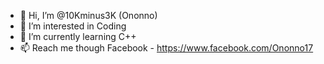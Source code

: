 - 👋 Hi, I’m @10Kminus3K (Ononno)
- 👀 I’m interested in Coding
- 🌱 I’m currently learning C++
- 📫 Reach me though Facebook - https://www.facebook.com/Ononno17

<!---
10Kminus3K/10Kminus3K is a ✨ special ✨ repository because its `README.md` (this file) appears on your GitHub profile.
You can click the Preview link to take a look at your changes.
--->
